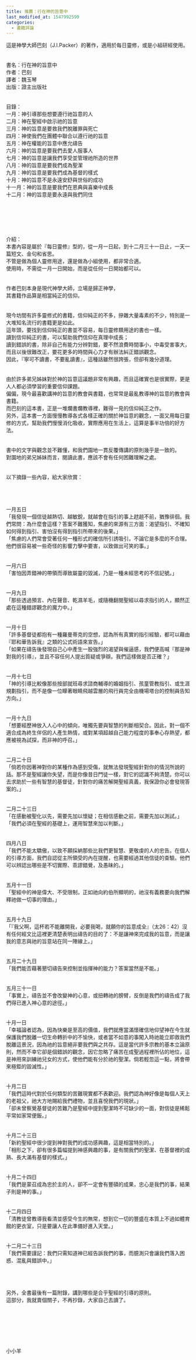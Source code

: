 ```yaml
---
title: 推薦：行在神的旨意中
last_modified_at: 1547992599
categories:
  - 書籍評論
---
```


這是神學大師巴刻（J.I.Packer）的著作，適用於每日靈修，或是小組研經使用。<!--more--><br><br><br>書名：行在神的旨意中<br>作者：巴刻<br>譯者：魏玉琴<br>出版：證主出版社<br><br><br>目錄：<br>一月：神引導那些想要遵行祂旨意的人<br>二月：神在聖經中啟示祂的旨意<br>三月：神的旨意是要救我們脫離罪與死亡<br>四月：神使我們在團體中聯合以遵行祂的旨意<br>五月：神在權能的旨意中應允禱告<br>六月：神的旨意是要我們去愛人服事人<br>七月：神的旨意是讓我們享受並管理祂所造的世界<br>八月：神的旨意是要我們成為聖潔<br>九月：神的旨意是要我們成為基督的樣式<br>十月：神的旨意不是永遠安舒與世俗的成功<br>十一月：神的旨意是要我們在恩典與喜樂中成長<br>十二月：神的旨意是要永遠與我們同住<br><br><br><br><br><br><br>介紹：<br>本書內容是屬於『每日靈修』型的，從一月一日起，到十二月三十一日止，一天一篇短文、金句和省思。<br>不管是做為個人靈修用途，還是做為小組使用，都非常合適。<br>使用時，不需從一月一日開始，而是從任何一日開始都可以。<br><br><br>作者巴刻本身是現代神學大師，立場是歸正神學，<br>其書籍作品算是相當純正的信仰。<br><br><br>現今坊間有許多靈修式的書籍，信仰純正的不多，摻雜大量毒素的不少，特別是一大堆知名流行的書籍更是如此。<br>這年頭，要找到信仰純正的書並不容易，每日靈修類用途的書也一樣。<br>讀到信仰純正的書，可以幫助我們信仰在真理中成長；<br>讀到錯誤的書，除非自己有能力分辨對錯，要不然浪費時間事小，中毒受害事大，而且以後很難改正，要花更多的時間與心力才有辦法糾正錯誤觀念。<br>因此，『寧可不讀書，不要亂讀書』，這種話雖然很誇張，但卻有幾分道理。<br><br><br>由於許多弟兄姊妹對於神的旨意這議題非常有興趣，而且這確實也是很實際，更是人人都必須學習的重要信仰課題。<br>偏偏，現今最喜歡講神的旨意的教會與書籍，也常常是最亂教導神的旨意的教會與書籍。<br>而巴刻的這本書，正是一堆爛書爛教導裡，難得一見的信仰純正之作。<br>另外，這本書一方面慢慢教導各式各樣正確的關於神旨意的觀念，一面又用每日靈修的方式，幫助我們慢慢消化吸收，實際應用在生活上，這算是事半功倍的好方法。<br><br><br>書中的文字與觀念並不難懂，和我們園地一貫反覆傳講的原則幾乎是一致的。<br>對園地的弟兄姊妹而言，閱讀此書，應該不會有任何困難理解之處。<br><br><br>以下摘錄一些內容，給大家欣賞：<br><br><br><br><br>一月五日<br>「我發現一個信徒越熱切、越敏銳，就越會在指引的事上趑趄不前，猶豫徘徊。我們常問：為什麼會這樣？答案不難獲知，焦慮的來源有三方面：渴望指引、不確知如何得到指引、害怕沒有得到指引所帶來的後果。」<br>「焦慮的人們常會受著任何一種形式的確信所引誘吸引，不論它是多麼的不合理。他們很容易被一些奇怪的影響力擊中要害，以致做出可笑的事。」<br><br><br>一月六日<br>「害怕因弄錯神的帶領而導致屬靈的毀滅，乃是一種未經思考的不信記號。」<br><br><br>一月九日<br>「那些透過預言、內在聲音、乾濕羊毛，或隨機翻閱聖經以尋求指引的人，顯然正處在這種錯謬觀念的魔力中。」<br><br><br>一月十日<br>「許多基督徒都抱有一種羅曼蒂克的空想，認為所有真實的指引經驗，都可以藉由『耶和華告訴我』之類的公式術語來宣告。」<br>「如果在禱告後發現自己心中產生一股強烈的渴望與催逼感，我們便高喊『那是神對我的引導』，並且不容任何人提出質疑或爭辯。我們這樣做是否正確？」<br><br><br>一月十七日<br>「神的引導比較像那些按部就班尋求諮商輔導的婚姻指引、孩童管教指引、或生涯規劃指引，而不是像一位矇著眼睛飛越雲層的飛行員完全由機場塔台的控制員告知方向。」<br><br><br>一月十九日<br>「想要經歷神放入人心中的傾向，唯獨先要與智慧的判斷相契合。因此，對一個不適合成為終生伴侶的人產生熱情，或對某項超越自己能力程度的事奉心存熱望，都應被視為試探，而非神的呼召。」<br><br><br>二月二十日<br>「倘若你因著神對你的某種作為感到受傷，就無法發現聖經針對你的情況所說的話。那不是聖經讓你失望，而是你像昔日門徒一樣，對它的認識不夠清楚。你可以去求助於一些有智慧的基督徒，針對你的痛苦解開聖經真義，我保證你必會發現答案的。」<br><br><br>二月二十三日<br>「在感動被聖化以先，需要先加以懷疑；在相信感動之前，需要先加以測試。」<br>「我們必須在聖經的基礎上，運用智慧來加以判斷。」<br><br><br>四月八日<br>「我們不能太驕傲，以致不願採納那些比我們更智慧、更敬虔的人的忠告。在個人的引導方面，我們自認從主所領受的內在提醒，也需要經過其他信徒的查驗。他們可以辨認出哪些是不切實際、乖謬錯覺，及愚昧的。」<br><br><br>五月十一日<br>「聖經中的神是偉大、不受限制，正如祂向約伯所顯明的，祂沒有義務要向我們解釋祂做一切事的理由。」<br><br><br>五月十九日<br>「『我父啊，這杯若不能離開我，必要我喝，就願你的旨意成全』（太26：42）沒有任何經文比這裡更清楚表明出禱告的目的了：不是讓神來完成我的旨意，而是讓我的意志與祂的旨意站在同一陣線上。」<br><br><br>五月二十九日<br>「我們能否藉著懇切禱告來控制並指揮神的能力？答案當然是不能。」<br><br><br>五月三十一日<br>「事實上，禱告並不會改變神的心意，或扭轉祂的膀臂，反倒是我們的禱告成了我們得已進入神心意的途徑。」<br><br><br>十月一日<br>「幸福論者認為，因為快樂是至高的價值，我們就應當滿懷確信地仰望神在今生就保護我們脫離一切生命轉折中的不愉快，或者當不如意的事闖入時祂能立即救我們脫離這景況，因為祂的旨意絕非要我們與之共存。這是當代許多宗教的基本立論原則，然而不幸它卻是個錯誤的觀念，因它忽略了痛苦在成聖過程裡所佔的地位，這是神用來訓練祂兒女的方式，使他們能有分於祂的聖潔。倘若輕忽這一點，將會帶來極鉅的毀滅性。」<br><br><br>十月二日<br>「我們這時代對於任何類型的苦難現實都不表歡迎。我們認為神好像是每個人天上的老祖父，祂大方地賜給我們禮物，並且喜悅我們的現狀。」<br>「卻未曾察覺基督徒的苦難乃是聖經中提到聖潔時不可缺少的一面，對信徒是稀鬆平常如家常便飯。」<br><br><br>十月二十三日<br>「新約聖經中很少提到神對我們的成功感興趣，這是相當特別的。」<br>「相形之下，卻有很多篇幅提到神感興趣的事，是有關我們的聖潔、在基督裡的成熟、長大滿有基督的樣式。」<br><br><br>十月二十四日<br>「我們是蒙召成為忠於主的人，卻不一定會有豐碩的成果，忠心是我們的事，結果子則是神的事。」<br><br><br>十二月四日<br>「清教徒曾教導我看清並感受今生的無常，想到它一切的豐盛在本質上不過如體育館的更衣室，只是要讓人在此準備好進入天堂。」<br><br><br>十二月二十三日<br>「我們需要謹記：我們只需知道神已經告訴我們的事，而臆測只會讓我們落入困惑、混亂與錯誤中。」<br><br><br><br><br>另外，全書最後有一篇附錄，講到哪些是合乎聖經的引導的原則。<br>這部分，我就賣個關子，不再抄錄，大家自己去讀了。<br><br><br><br><br><br><br><br>小小羊<br>
